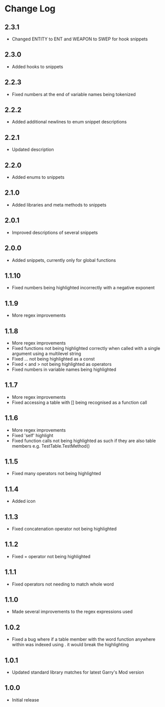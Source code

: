 # Change Log

## 2.3.1
- Changed ENTITY to ENT and WEAPON to SWEP for hook snippets

## 2.3.0
- Added hooks to snippets

## 2.2.3
- Fixed numbers at the end of variable names being tokenized

## 2.2.2
- Added additional newlines to enum snippet descriptions

## 2.2.1
- Updated description

## 2.2.0
- Added enums to snippets

## 2.1.0
- Added libraries and meta methods to snippets

## 2.0.1
- Improved descriptions of several snippets

## 2.0.0
- Added snippets, currently only for global functions

## 1.1.10
- Fixed numbers being highlighted incorrectly with a negative exponent

## 1.1.9
- More regex improvements

## 1.1.8
- More regex improvements
- Fixed functions not being highlighted correctly when called with a single argument using a multilevel string
- Fixed ... not being highlighted as a const
- Fixed < and > not being highlighted as operators
- Fixed numbers in variable names being highlighted

## 1.1.7
- More regex improvements
- Fixed accessing a table with [] being recognised as a function call

## 1.1.6
- More regex improvements
- Fixed 'self' highlight
- Fixed function calls not being highlighted as such if they are also table members e.g. TestTable.TestMethod()

## 1.1.5
- Fixed many operators not being highlighted

## 1.1.4
- Added icon

## 1.1.3
- Fixed concatenation operator not being highlighted

## 1.1.2
- Fixed = operator not being highlighted

## 1.1.1
- Fixed operators not needing to match whole word

## 1.1.0
- Made several improvements to the regex expressions used

## 1.0.2
- Fixed a bug where if a table member with the word function anywhere within was indexed using . it would break the highlighting

## 1.0.1
- Updated standard library matches for latest Garry's Mod version

## 1.0.0
- Initial release
